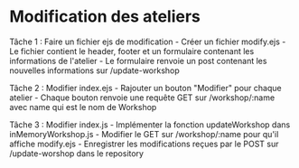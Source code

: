 # Modification des ateliers 

Tâche 1 : Faire un fichier ejs de modification
    - Créer un fichier modify.ejs
    - Le fichier contient le header, footer et un formulaire contenant les informations de l'atelier
    - Le formulaire renvoie un post contenant les nouvelles informations sur /update-workshop

Tâche 2 : Modifier index.ejs
    - Rajouter un bouton "Modifier" pour chaque atelier
    - Chaque bouton renvoie une requête GET sur /workshop/:name avec name qui est le nom de Workshop

Tâche 3 : Modifier index.js
    - Implémenter la fonction updateWorkshop dans inMemoryWorkshop.js
    - Modifier le GET sur /workshop/:name pour qu'il affiche modify.ejs
    - Enregistrer les modifications reçues par le POST sur /update-worshop dans le repository